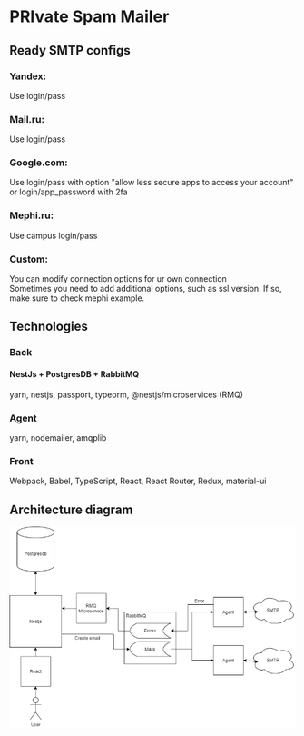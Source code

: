 # PRIvate Spam Mailer
## Ready SMTP configs
### Yandex: 
Use login/pass
### Mail.ru: 
Use login/pass
### Google.com: 
Use login/pass with option "allow less secure apps to access your account" or login/app_password with 2fa
### Mephi.ru:
Use campus login/pass
### Custom:
You can modify connection options for ur own connection <br />
Sometimes you need to add additional options, such as ssl version. If so, make sure to check mephi example.
## Technologies
### Back 
#### NestJs + PostgresDB + RabbitMQ
yarn, nestjs, passport, typeorm, @nestjs/microservices (RMQ)
### Agent
yarn, nodemailer, amqplib
### Front
Webpack, Babel, TypeScript, React, React Router, Redux, material-ui

## Architecture diagram
![plot](arch.png)
